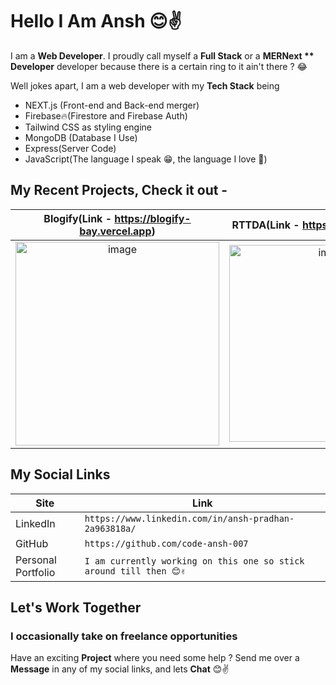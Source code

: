 # Hello I Am Ansh 😊✌️

I am a **Web Developer**. I proudly call myself a **Full Stack**  or a **MERNext ** Developer** developer because there is a certain ring to it ain't there ? 😂

Well jokes apart, I am a web developer with my **Tech Stack** being 
- NEXT.js (Front-end and Back-end merger)
- Firebase🔥(Firestore and Firebase Auth)
- Tailwind CSS as styling engine
- MongoDB (Database I Use)
- Express(Server Code)
- JavaScript(The language I speak 😁, the language I love 💖)

## My Recent Projects, Check it out -

Blogify(Link - https://blogify-bay.vercel.app)|  RTTDA(Link - https://rttda.vercel.app/)
:-------------------------:|:-------------------------:
<img width="326" alt="image" src="https://user-images.githubusercontent.com/106673696/222103008-b0534c34-93fa-4a3a-9287-5dfe9a9309ab.png"> | <img width="315" alt="image" src="https://user-images.githubusercontent.com/106673696/222105542-0da5797c-8aeb-40e9-96e0-801bd3184875.png">

## My Social Links 
|Site| Link |
|--|--|
| LinkedIn    | `https://www.linkedin.com/in/ansh-pradhan-2a963818a/` |
|GitHub |`https://github.com/code-ansh-007`|
|Personal Portfolio|`I am currently working on this one so stick around till then 😊✌️`

## Let's Work Together 

### I occasionally take on freelance opportunities
Have an exciting **Project** where you need some help ?
Send me over a **Message** in any of my social links, and lets **Chat** 😊✌️


